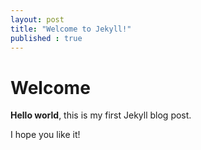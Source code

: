 ```yaml
---
layout: post
title: "Welcome to Jekyll!"
published : true
---
```


# Welcome

**Hello world**, this is my first Jekyll blog post.

I hope you like it!
